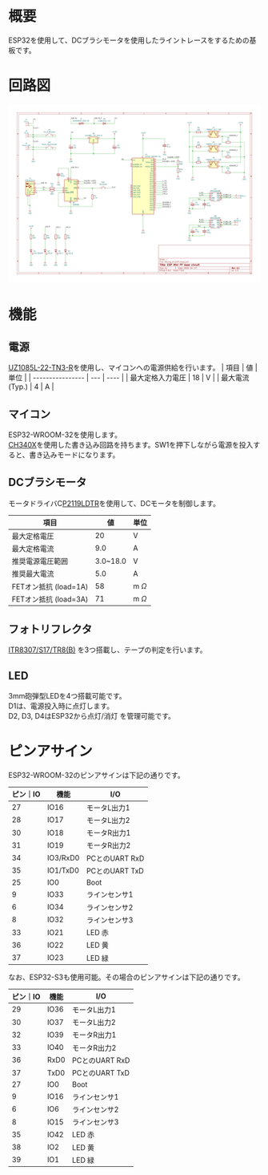 # 概要
ESP32を使用して、DCブラシモータを使用したライントレースをするための基板です。

# 回路図

![回路図](/KiCAD/Moving_V4_ESP.svg)

# 機能
## 電源
[UZ1085L-22-TN3-R](https://www.lcsc.com/product-detail/Low-Dropout-Regulators-LDO_UZ1085L-AD-TN3-R_C146666.html)を使用し、マイコンへの電源供給を行います。
| 項目             | 値  | 単位 |
| ---------------- | --- | ---- |
| 最大定格入力電圧 | 18  | V    |
| 最大電流(Typ.)   | 4   | A |


## マイコン
ESP32-WROOM-32を使用します。  
[CH340X](https://www.lcsc.com/product-detail/USB-Converters_WCH-Jiangsu-Qin-Heng-CH340X_C3035748.html?s_z=n_CH340X)を使用した書き込み回路を持ちます。SW1を押下しながら電源を投入すると、書き込みモードになります。


## DCブラシモータ
モータドライバC[P2119LDTR](https://www.lcsc.com/product-detail/brushed-dc-motor-drivers_xblw-cp2119ldtr-xblw_C42395498.html)を使用して、DCモータを制御します。

| 項目                  | 値       | 単位       |
| --------------------- | -------- | ---------- |
| 最大定格電圧          | 20       | V          |
| 最大定格電流          | 9.0      | A          |
| 推奨電源電圧範囲      | 3.0~18.0 | V          |
| 推奨最大電流          | 5.0      | A          |
| FETオン抵抗 (load=1A) | 58       | m $\Omega$ |
| FETオン抵抗 (load=3A) | 71       | m $\Omega$ |

## フォトリフレクタ
[ITR8307/S17/TR8(B)](https://www.lcsc.com/product-detail/Reflective-Optical-Interrupters_Everlight-Elec-ITR8307-S17-TR8-B_C81632.html?s_z=n_ITR8307-S17) を3つ搭載し、テープの判定を行います。


## LED
3mm砲弾型LEDを4つ搭載可能です。  
D1は、電源投入時に点灯します。  
D2, D3, D4はESP32から点灯/消灯 を管理可能です。

# ピンアサイン

ESP32-WROOM-32のピンアサインは下記の通りです。

| ピン｜IO | 機能     | I/O            |
| -------- | -------- | -------------- |
| 27       | IO16     | モータL出力1   |
| 28       | IO17     | モータL出力2   |
| 30       | IO18     | モータR出力1   |
| 31       | IO19     | モータR出力2   |
| 34       | IO3/RxD0 | PCとのUART RxD |
| 35       | IO1/TxD0 | PCとのUART TxD |
| 25       | IO0      | Boot           |
| 9        | IO33     | ラインセンサ1  |
| 6        | IO34     | ラインセンサ2  |
| 8        | IO32     | ラインセンサ3  |
| 33       | IO21     | LED 赤         |
| 36       | IO22     | LED 黄         |
| 37       | IO23     | LED 緑         |

なお、ESP32-S3も使用可能。その場合のピンアサインは下記の通りです。

| ピン｜IO | 機能 | I/O            |
| -------- | ---- | -------------- |
| 29       | IO36 | モータL出力1   |
| 30       | IO37 | モータL出力2   |
| 32       | IO39 | モータR出力1   |
| 33       | IO40 | モータR出力2   |
| 36       | RxD0 | PCとのUART RxD |
| 37       | TxD0 | PCとのUART TxD |
| 27       | IO0  | Boot           |
| 9        | IO16 | ラインセンサ1  |
| 6        | IO6  | ラインセンサ2  |
| 8        | IO15 | ラインセンサ3  |
| 35       | IO42 | LED 赤         |
| 38       | IO2  | LED 黄         |
| 39       | IO1  | LED 緑         |